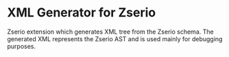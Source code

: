 # XML Generator for Zserio

Zserio extension which generates XML tree from the Zserio schema. The generated XML represents the Zserio
AST and is used mainly for debugging purposes.
